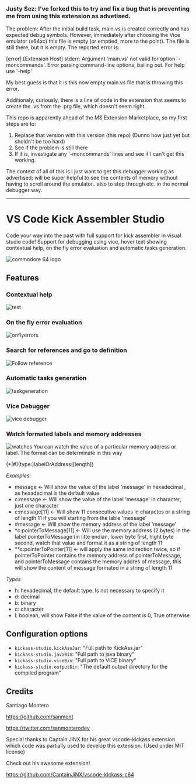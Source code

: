 ### Justy Sez:  I've forked this to try and fix a bug that is preventing me from using this extension as advetised.

The problem:  After the initial build task, main.vs is created correctly and has expected debug symbols.  However, immediately after choosing the Vice emulator (x64xc) this file is empty (or emptied, more to the point).  The file is still there, but it is empty.  The reported error is:

[error] [Extension Host] stderr: Argument 'main.vs' not valid for option `-moncommands'.
Error parsing command-line options, bailing out. For help use '-help'

My best guess is that it is this now empty main.vs file that is throwing this error.

Additionaly, curiously, there is a line of code in the extension that seems to create the .vs from the .prg file, which doesn't seem right.

This repo is apparently ahead of the MS Extension Marketplace, so my first steps are to:

1. Replace that version with this version (this repo) (Dunno how just yet but sholdn't be too hard)
2. See if the problem is still there
3. If it is, investigate any '-moncommands' lines and see if I can't get this working.

The context of all of this is I just want to get this debugger working as advertised; will be super helpful to see the contents of memory without having to scroll around the emulator.. also to step through etc. in the normal debugger way.

-----

# VS Code Kick Assembler Studio

Code your way into the past with full support for kick assembler in visual studio code!
Support for debugging using vice, hover text showing contextual help, on the fly error evaluation and automatic tasks generation.

![commodore 64 logo](https://upload.wikimedia.org/wikipedia/commons/2/2c/Commodore_64_logo.png)

## Features

### Contextual help
![test](https://user-images.githubusercontent.com/35506206/76687921-3442c880-6620-11ea-970e-11da9f0aa085.gif)

### On the fly error evaluation
![onflyerrors](https://user-images.githubusercontent.com/35506206/76908128-e805bb80-689f-11ea-88bb-140e626399ad.gif)

### Search for references and go to definition
![Follow reference](https://user-images.githubusercontent.com/35506206/89225416-10cde980-d5d2-11ea-9747-4fc406f57fd1.png)

### Automatic tasks generation
![taskgeneration](https://user-images.githubusercontent.com/35506206/77233973-07079480-6ba3-11ea-8c75-89c292cfeb8f.gif)

### Vice Debugger
![vice debugger](https://user-images.githubusercontent.com/35506206/77234972-22c26900-6baa-11ea-9bec-050480c9376d.gif)

### Watch formated labels and memory addresses
![watches](https://user-images.githubusercontent.com/35506206/89222951-d3fff380-d5cd-11ea-86c0-ce3bca251c5f.png)
You can watch the value of a particular memory address or label. The format can be determinate in this way

(\*|\#)(type:)labelOrAddress([length])

*Examples:*
- message  <-  Will show the value of the label 'message' in hexadecimal , as hexadecimal is the default value
- c:message <- Will show the value of the label 'message' in character, just one character
- c:message[11] <- Will show 11 consecutive values in charactes or a string of length 11 if you will  starting from the lable 'message'
- #message <- Will show the memory address of the label 'message'
- \*c:pointerToMessage[11] <- Will use the memory address (2 bytes) in the label pointerToMessage (in litte endian, lower byte first, hight byte second, watch that value and format it as a string of length 11
- \*\*c:pointerToPointer[11] <- will apply the same indirection twice, so if pointerToPointer contains the memory address of pointerToMessage, and pointerToMessage contains the memory addres of message, this will show the content of message formated in a string of length 11

*Types*
- h: hexadecimal, the default type. Is not necessary to specify it
- d: decimal
- b: binary
- c: character
- l: boolean, will show False if the value of the content is 0, True otherwise




## Configuration options
- `kickass-studio.kickAssJar`: "Full path to KickAss.jar"
- `kickass-studio.javaBin`: "Full path to java binary"
- `kickass-studio.viceBin`: "Full path to VICE binary"
- `kickass-studio.outputDir`: "The default output directory for the compiled program"

## Credits

Santiago Montero

https://github.com/sanmont

https://twitter.com/sanmonterodev

Special thanks to Captain JiNX for his great vscode-kickass extension which code was partially used to develop this extension.
(Used under MIT license)

Check out his awesome extension!

https://github.com/CaptainJiNX/vscode-kickass-c64
